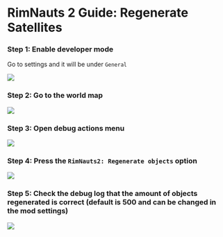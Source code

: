 # RimNauts 2 Guide: Regenerate Satellites
### Step 1: Enable developer mode
Go to settings and it will be under ```General```

![](https://imgur.com/lMFRz0z.png)

### Step 2: Go to the world map
![](https://imgur.com/KjdYGvB.png)

### Step 3: Open debug actions menu
![](https://imgur.com/AbKwzTp.png)

### Step 4: Press the ```RimNauts2: Regenerate objects``` option
![](https://imgur.com/Bj4pkGJ.png)

### Step 5: Check the debug log that the amount of objects regenerated is correct (default is 500 and can be changed in the mod settings)
![](https://imgur.com/NmdrfGw.png)
